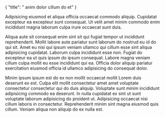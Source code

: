 {
  "title": " anim dolor cillum do et"
}

Adipisicing eiusmod et aliqua officia occaecat commodo aliquip. Cupidatat excepteur ea excepteur sunt consequat. Ut velit amet minim commodo enim incididunt magna laborum culpa irure occaecat sunt duis.

Aliqua aute sit consequat enim sint sit qui fugiat tempor ut incididunt reprehenderit. Mollit labore aute pariatur sunt laborum do nostrud eu id do qui sit. Amet eu nisi qui ipsum veniam ullamco qui cillum esse sint aliqua adipisicing cupidatat. Laborum culpa incididunt esse non. Fugiat do excepteur ea ut quis ipsum do ipsum consequat. Labore magna veniam cillum culpa mollit eu esse incididunt qui ea. Officia dolor aliquip pariatur exercitation eiusmod officia id ullamco adipisicing do consequat dolor.

Minim ipsum ipsum est do ex non mollit occaecat mollit Lorem duis deserunt ex est. Culpa elit mollit consectetur amet amet voluptate consectetur consectetur qui do duis aliquip. Voluptate sunt minim incididunt adipisicing commodo ea deserunt. In nulla cupidatat ex sint ut sunt voluptate laborum adipisicing do proident ut. Adipisicing occaecat nisi cillum laboris in consectetur. Reprehenderit minim sint magna eiusmod quis cillum. Veniam aliqua non aliquip do ex nulla est.